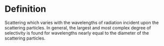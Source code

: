 # Definition

Scattering which varies with the wavelengths of radiation incident upon
the scattering particles. In general, the largest and most complex
degree of selectivity is found for wavelengths nearly equal to the
diameter of the scattering particles.
